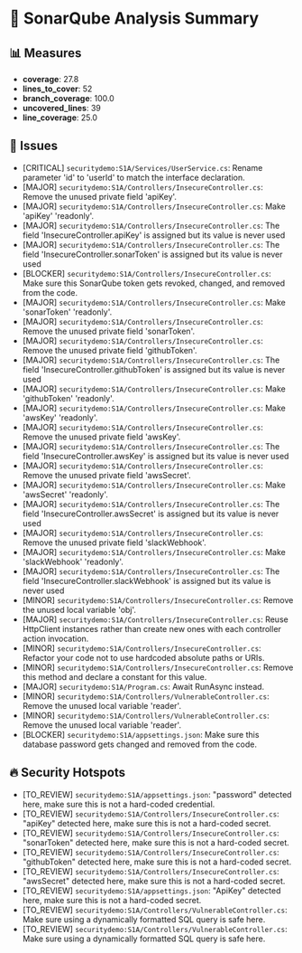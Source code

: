 # 📝 SonarQube Analysis Summary

## 📊 Measures

- **coverage**: 27.8
- **lines_to_cover**: 52
- **branch_coverage**: 100.0
- **uncovered_lines**: 39
- **line_coverage**: 25.0

## 🐞 Issues

- [CRITICAL] `securitydemo:S1A/Services/UserService.cs`: Rename parameter 'id' to 'userId' to match the interface declaration.
- [MAJOR] `securitydemo:S1A/Controllers/InsecureController.cs`: Remove the unused private field 'apiKey'.
- [MAJOR] `securitydemo:S1A/Controllers/InsecureController.cs`: Make 'apiKey' 'readonly'.
- [MAJOR] `securitydemo:S1A/Controllers/InsecureController.cs`: The field 'InsecureController.apiKey' is assigned but its value is never used
- [MAJOR] `securitydemo:S1A/Controllers/InsecureController.cs`: The field 'InsecureController.sonarToken' is assigned but its value is never used
- [BLOCKER] `securitydemo:S1A/Controllers/InsecureController.cs`: Make sure this SonarQube token gets revoked, changed, and removed from the code.
- [MAJOR] `securitydemo:S1A/Controllers/InsecureController.cs`: Make 'sonarToken' 'readonly'.
- [MAJOR] `securitydemo:S1A/Controllers/InsecureController.cs`: Remove the unused private field 'sonarToken'.
- [MAJOR] `securitydemo:S1A/Controllers/InsecureController.cs`: Remove the unused private field 'githubToken'.
- [MAJOR] `securitydemo:S1A/Controllers/InsecureController.cs`: The field 'InsecureController.githubToken' is assigned but its value is never used
- [MAJOR] `securitydemo:S1A/Controllers/InsecureController.cs`: Make 'githubToken' 'readonly'.
- [MAJOR] `securitydemo:S1A/Controllers/InsecureController.cs`: Make 'awsKey' 'readonly'.
- [MAJOR] `securitydemo:S1A/Controllers/InsecureController.cs`: Remove the unused private field 'awsKey'.
- [MAJOR] `securitydemo:S1A/Controllers/InsecureController.cs`: The field 'InsecureController.awsKey' is assigned but its value is never used
- [MAJOR] `securitydemo:S1A/Controllers/InsecureController.cs`: Remove the unused private field 'awsSecret'.
- [MAJOR] `securitydemo:S1A/Controllers/InsecureController.cs`: Make 'awsSecret' 'readonly'.
- [MAJOR] `securitydemo:S1A/Controllers/InsecureController.cs`: The field 'InsecureController.awsSecret' is assigned but its value is never used
- [MAJOR] `securitydemo:S1A/Controllers/InsecureController.cs`: Remove the unused private field 'slackWebhook'.
- [MAJOR] `securitydemo:S1A/Controllers/InsecureController.cs`: Make 'slackWebhook' 'readonly'.
- [MAJOR] `securitydemo:S1A/Controllers/InsecureController.cs`: The field 'InsecureController.slackWebhook' is assigned but its value is never used
- [MINOR] `securitydemo:S1A/Controllers/InsecureController.cs`: Remove the unused local variable 'obj'.
- [MAJOR] `securitydemo:S1A/Controllers/InsecureController.cs`: Reuse HttpClient instances rather than create new ones with each controller action invocation.
- [MINOR] `securitydemo:S1A/Controllers/InsecureController.cs`: Refactor your code not to use hardcoded absolute paths or URIs.
- [MINOR] `securitydemo:S1A/Controllers/InsecureController.cs`: Remove this method and declare a constant for this value.
- [MAJOR] `securitydemo:S1A/Program.cs`: Await RunAsync instead.
- [MINOR] `securitydemo:S1A/Controllers/VulnerableController.cs`: Remove the unused local variable 'reader'.
- [MINOR] `securitydemo:S1A/Controllers/VulnerableController.cs`: Remove the unused local variable 'reader'.
- [BLOCKER] `securitydemo:S1A/appsettings.json`: Make sure this database password gets changed and removed from the code.

## 🔥 Security Hotspots

- [TO_REVIEW] `securitydemo:S1A/appsettings.json`: "password" detected here, make sure this is not a hard-coded credential.
- [TO_REVIEW] `securitydemo:S1A/Controllers/InsecureController.cs`: "apiKey" detected here, make sure this is not a hard-coded secret.
- [TO_REVIEW] `securitydemo:S1A/Controllers/InsecureController.cs`: "sonarToken" detected here, make sure this is not a hard-coded secret.
- [TO_REVIEW] `securitydemo:S1A/Controllers/InsecureController.cs`: "githubToken" detected here, make sure this is not a hard-coded secret.
- [TO_REVIEW] `securitydemo:S1A/Controllers/InsecureController.cs`: "awsSecret" detected here, make sure this is not a hard-coded secret.
- [TO_REVIEW] `securitydemo:S1A/appsettings.json`: "ApiKey" detected here, make sure this is not a hard-coded secret.
- [TO_REVIEW] `securitydemo:S1A/Controllers/VulnerableController.cs`: Make sure using a dynamically formatted SQL query is safe here.
- [TO_REVIEW] `securitydemo:S1A/Controllers/VulnerableController.cs`: Make sure using a dynamically formatted SQL query is safe here.

